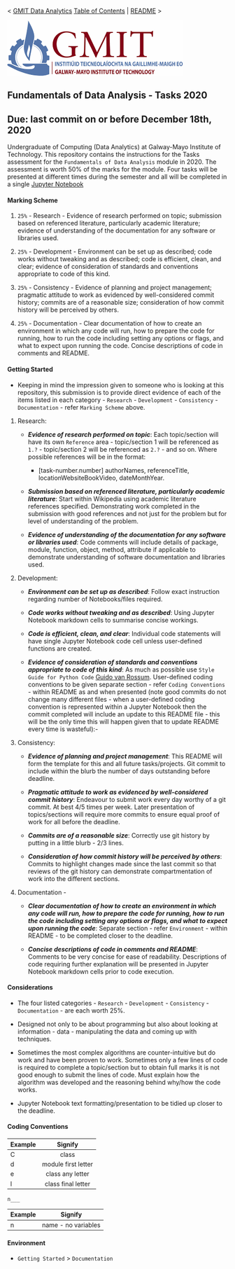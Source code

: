 < [GMIT Data Analytics](https://web.archive.org/web/20201029063153/https://www.gmit.ie/computer-science-and-applied-physics/higher-diploma-science-computing-data-analytics-ict) [Table of Contents](https://github.com/E6985) | [README](https://github.com/E6985/fda-tasks/blob/master/README.md) >

<img src="img/gmit.png" />

## Fundamentals of Data Analysis - Tasks 2020
## Due: last commit on or before December 18th, 2020

Undergraduate of Computing (Data Analytics) at Galway-Mayo Institute of Technology. This repository contains the instructions for the Tasks assessment for the ``Fundamentals of Data Analysis`` module in 2020. The assessment is worth 50% of the marks for the module. Four tasks will be presented at different times during the semester and all will be completed in a single [Jupyter Notebook](https://github.com/E6985/fda-tasks/blob/master/Fundamentals-of-Data-Analysis-Tasks-2020.ipynb)

#### Marking Scheme
1. ``25%`` - Research - Evidence of research performed on topic; submission based on referenced literature, particularly academic literature; evidence of understanding of the documentation for any software or libraries used.

2. ``25%`` - Development - Environment can be set up as described; code works without tweaking and as described; code is efficient, clean, and clear; evidence of consideration of standards and conventions appropriate to code of this kind.

3. ``25%`` - Consistency - Evidence of planning and project management; pragmatic attitude to work as evidenced by well-considered commit history; commits are of a reasonable size; consideration of how commit history will be perceived by others.

4. ``25%`` - Documentation - Clear documentation of how to create an environment in which any code will run, how to prepare the code for running, how to run the code including setting any options or flags, and what to expect upon running the code. Concise descriptions of code in comments and README.

#### Getting Started
- Keeping in mind the impression given to someone who is looking at this repository, this submission is to provide direct evidence of each of the items listed in each category - ``Research`` - ``Development`` - ``Consistency`` - ``Documentation`` - refer ``Marking Scheme`` above.

1. Research:

	- ***Evidence of research performed on topic***: Each topic/section will have its own ``Reference`` area - topic/section 1 will be referenced as ``1.?`` - topic/section 2 will be referenced as ``2.?`` - and so on. Where possible references will be in the format:

		- [task-number.number] authorNames, referenceTitle, locationWebsiteBookVideo, dateMonthYear.

	- ***Submission based on referenced literature, particularly academic literature***: Start within Wikipedia using academic literature references specified. Demonstrating work completed in the submission with good references and not just for the problem but for level of understanding of the problem.

	- ***Evidence of understanding of the documentation for any software or libraries used***: Code comments will include details of package, module, function, object, method, attribute if applicable to demonstrate understanding of software documentation and libraries used.

2. Development:

	- ***Environment can be set up as described***: Follow exact instruction regarding number of Notebooks/files required.

	- ***Code works without tweaking and as described***: Using Jupyter Notebook markdown cells to summarise concise workings. 

	- ***Code is efficient, clean, and clear***: Individual code statements will have single Jupyter Notebook code cell unless user-defined functions are created. 

	- ***Evidence of consideration of standards and conventions appropriate to code of this kind***: As much as possible use ``Style Guide for Python Code`` [Guido van Rossum](https://web.archive.org/web/20201029095211/https://www.python.org/dev/peps/pep-0008/). User-defined coding conventions to be given separate section - refer ``Coding Conventions`` - within README as and when presented (note good commits do not change many different files - when a user-defined coding convention is represented within a Jupyter Notebook then the commit completed will include an update to this README file - this will be the only time this will happen given that to update README every time is wasteful):- 

3. Consistency:

	- ***Evidence of planning and project management***: This README will form the template for this and all future tasks/projects. Git commit to include within the blurb the number of days outstanding before deadline.

	- ***Pragmatic attitude to work as evidenced by well-considered commit history***: Endeavour to submit work every day worthy of a git commit. At best 4/5 times per week. Later presentation of topics/sections will require more commits to ensure equal proof of work for all before the deadline.

	- ***Commits are of a reasonable size***: Correctly use git history by putting in a little blurb - 2/3 lines. 

	- ***Consideration of how commit history will be perceived by others***: Commits to highlight changes made since the last commit so that reviews of the git history can demonstrate compartmentation of work into the different sections.   

4. Documentation - 

	- ***Clear documentation of how to create an environment in which any code will run, how to prepare the code for running, how to run the code including setting any options or flags, and what to expect upon running the code***: Separate section - refer ``Environment`` - within README - to be completed closer to the deadline.

	- ***Concise descriptions of code in comments and README***: Comments to be very concise for ease of readability. Descriptions of code requiring further explanation will be presented in Jupyter Notebook markdown cells prior to code execution.   

#### Considerations

- The four listed categories - ``Research`` - ``Development`` - ``Consistency`` - ``Documentation`` - are each worth 25%. 

- Designed not only to be about programming but also about looking at information - data - manipulating the data and coming up with techniques. 

- Sometimes the most complex algorithms are counter-intuitive but do work and have been proven to work. Sometimes only a few lines of code is required to complete a topic/section but to obtain full marks it is not good enough to submit the lines of code. Must explain how the algorithm was developed and the reasoning behind why/how the code works.

- Jupyter Notebook text formatting/presentation to be tidied up closer to the deadline.

#### Coding Conventions

| Example       | Signify 			      |
| ------------- |:-----------------------:|
|	C        	|	class   		      |
|	d    		|	module first letter   |
|	e			|	class any letter      |
|	l			|	class final letter    |

```python
n___
```

| Example       | Signify 		          |
| ------------- |:-----------------------:|
|	n        	|	name - no variables   |

#### Environment

- ``Getting Started`` > ``Documentation``
